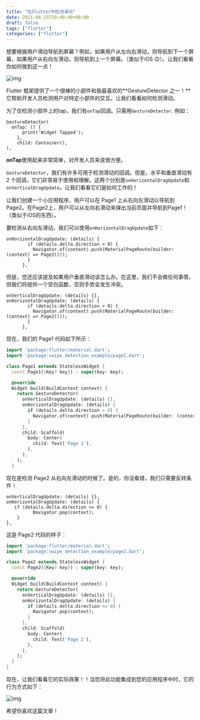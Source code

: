 ```yaml
---
title: "在Flutter中检测滑动"
date: 2021-08-15T19:49:40+08:00
draft: false
tags: ["flutter"]
categories: ["flutter"]
---
```


想要根据用户滑动导航到屏幕？例如，如果用户从左向右滑动，则导航到下一个屏幕，如果用户从右向左滑动，则导航到上一个屏幕。（类似于iOS 😉）。让我们看看你如何做到这一点！

![img](https://miro.medium.com/max/700/0*IU8v5lkYJ23ulijY.png)

Flutter 框架提供了一个很棒的小部件和我最喜欢的**GestureDetector 之一！**它帮助开发人员检测用户对特定小部件的交互。让我们看看如何检测滑动。

为了仅检测小部件上的tap，我们有`onTap`回调。只需用`GestureDetector`. 例如：

```
GestureDetector( 
  onTap: () { 
      print('Widget Tapped'); 
    }, 
    child: Container(), 
),
```

**onTap**使用起来非常简单，对开发人员来说很方便。

`GestureDetector`，我们有许多可用于检测滑动的回调。但是，水平和垂直滑动有 2 个回调，它们非常易于使用和理解。这两个分别是`onHorizontalDragUpdate`和`onVerticalDragUpdate`。让我们看看它们是如何工作的！

让我们创建一个小应用程序，用户可以在 Page1 上从右向左滑动以导航到 Page2。在Page2上，用户可以从左向右滑动来弹出当前页面并导航到Page1！（类似于iOS的东西）。

要检测从右向左滑动，我们可以使用`onHorizontalDragUpdate`如下：

```
onHorizontalDragUpdate: (details) { 
        if (details.delta.direction > 0) { 
          Navigator.of(context).push(MaterialPageRoute(builder: (context) => Page2())); 
        } 
      },
```

但是，您还应该提及如果用户垂直滑动该怎么办。在这里，我们不会做任何事情，但我们将提供一个空白函数，否则手势会发生冲突。

```
onVerticalDragUpdate: (details) {}, 
onHorizontalDragUpdate: (details) { 
        if (details.delta.direction > 0) { 
          Navigator.of(context).push(MaterialPageRoute(builder: (context) => Page2())); 
        } 
      },
```

现在，我们的 Page1 代码如下所示：

```dart
import 'package:flutter/material.dart';
import 'package:swipe_detection_example/page2.dart';

class Page1 extends StatelessWidget {
  const Page1({Key? key}) : super(key: key);

  @override
  Widget build(BuildContext context) {
    return GestureDetector(
      onVerticalDragUpdate: (details) {},
      onHorizontalDragUpdate: (details) {
        if (details.delta.direction > 0) {
          Navigator.of(context).push(MaterialPageRoute(builder: (context) => Page2()));
        }
      },
      child: Scaffold(
        body: Center(
          child: Text('Page 1'),
        ),
      ),
    );
  }
```

现在是检测 Page2 从右向左滑动的时候了。是的，你没看错，我们只需要反转条件！

```
onVerticalDragUpdate: (details) {}, 
onHorizontalDragUpdate: (details) { 
   if (details.delta.direction <= 0) { 
          Navigator.pop(context); 
    } 
},
```

这是 Page2 代码的样子：

```dart
import 'package:flutter/material.dart';
import 'package:swipe_detection_example/page2.dart';

class Page2 extends StatelessWidget {
  const Page2({Key? key}) : super(key: key);

  @override
  Widget build(BuildContext context) {
    return GestureDetector(
      onVerticalDragUpdate: (details) {},
      onHorizontalDragUpdate: (details) {
        if (details.delta.direction <= 0) {
          Navigator.pop(context);
        }
      },
      child: Scaffold(
        body: Center(
          child: Text('Page 2'),
        ),
      ),
    );
  }
}
```



现在，让我们看看它的实际效果！！当您将此功能集成到您的应用程序中时，它的行为方式如下：

![img](https://miro.medium.com/max/700/1*jkeFJPP6Qs9QoZSFsDQr2Q.gif)

希望你喜欢这篇文章！